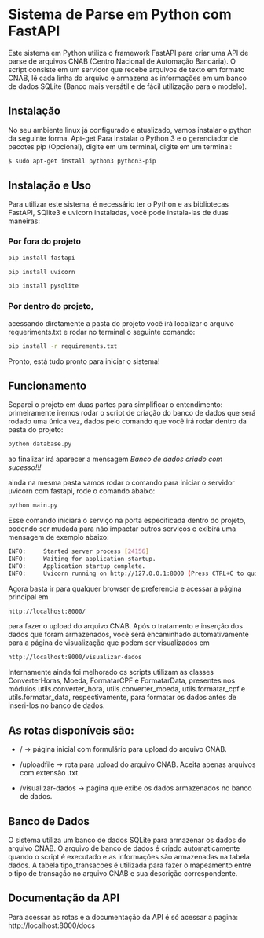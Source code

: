 # Sistema de Parse em Python com FastAPI

Este sistema em Python utiliza o framework FastAPI para criar uma API de parse de arquivos CNAB (Centro Nacional de Automação Bancária). O script consiste em um servidor que recebe arquivos de texto em formato CNAB, lê cada linha do arquivo e armazena as informações em um banco de dados SQLite (Banco mais versátil e de fácil utilização para o modelo).

## Instalação

No seu ambiente linux já configurado e atualizado, vamos instalar o python da seguinte forma.
Apt-get
Para instalar o Python 3 e o gerenciador de pacotes pip (Opcional), digite em um terminal, digite em um terminal:
```bash
$ sudo apt-get install python3 python3-pip
```

## Instalação e Uso

Para utilizar este sistema, é necessário ter o Python e as bibliotecas FastAPI, SQlite3 e uvicorn instaladas, você pode instala-las de duas maneiras:
### Por fora do projeto
```bash
pip install fastapi
```
```bash
pip install uvicorn
```
```bash
pip install pysqlite
```
### Por dentro do projeto, 
acessando diretamente a pasta do projeto você irá localizar o arquivo requeriments.txt e rodar no terminal o seguinte comando:
```bash
pip install -r requirements.txt
```

Pronto, está tudo pronto para iniciar o sistema!

## Funcionamento
Separei o projeto em duas partes para simplificar o entendimento:
primeiramente iremos rodar o script de criação do banco de dados que será rodado uma única vez, dados pelo comando que você irá rodar dentro da pasta do projeto:
```bash
python database.py
```
ao finalizar irá aparecer a mensagem *Banco de dados criado com sucesso!!!*

ainda na mesma pasta vamos rodar o comando para iniciar o servidor uvicorn com fastapi, rode o comando abaixo:
```bash
python main.py
```
Esse comando iniciará o serviço na porta especificada dentro do projeto, podendo ser mudada para não impactar outros serviços e exibirá uma mensagem de exemplo abaixo:
```bash
INFO:     Started server process [24156]
INFO:     Waiting for application startup.
INFO:     Application startup complete.
INFO:     Uvicorn running on http://127.0.0.1:8000 (Press CTRL+C to quit)
```

Agora basta ir para qualquer browser de preferencia e acessar a página principal em 
```bash
http://localhost:8000/ 
```
para fazer o upload do arquivo CNAB. Após o tratamento e inserção dos dados que foram armazenados, você será encaminhado automativamente para a página de visualização que podem ser visualizados em 
```bash
http://localhost:8000/visualizar-dados
```

Internamente ainda foi melhorado os scripts utilizam as classes ConverterHoras, Moeda, FormatarCPF e FormatarData, presentes nos módulos utils.converter_hora, utils.converter_moeda, utils.formatar_cpf e utils.formatar_data, respectivamente, para formatar os dados antes de inseri-los no banco de dados.

## As rotas disponíveis são:
- / -> página inicial com formulário para upload do arquivo CNAB.

- /uploadfile -> rota para upload do arquivo CNAB. Aceita apenas arquivos com extensão .txt.

- /visualizar-dados -> página que exibe os dados armazenados no banco de dados.

## Banco de Dados
O sistema utiliza um banco de dados SQLite para armazenar os dados do arquivo CNAB. O arquivo de banco de dados é criado automaticamente quando o script é executado e as informações são armazenadas na tabela dados. A tabela tipo_transacoes é utilizada para fazer o mapeamento entre o tipo de transação no arquivo CNAB e sua descrição correspondente.

## Documentação da API

Para acessar as rotas e a documentação da API é só acessar a pagina: http://localhost:8000/docs
